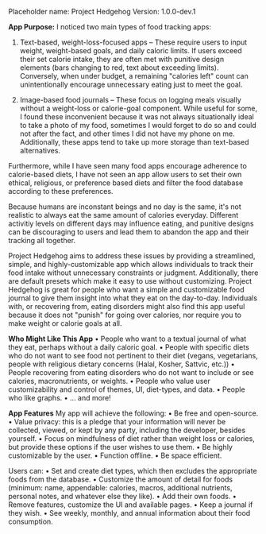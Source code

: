 Placeholder name: Project Hedgehog
Version: 1.0.0-dev.1

**App Purpose:** 
I noticed two main types of food tracking apps: 
  1. Text-based, weight-loss-focused apps – These require users to input weight, weight-based goals, and daily caloric limits. If users exceed their set calorie intake, they are often met with punitive design     
     elements (bars changing to red, text about exceeding limits). Conversely, when under budget, a remaining "calories left" count can unintentionally encourage unnecessary eating just to meet the goal.

  2. Image-based food journals – These focus on logging meals visually without a weight-loss or calorie-goal component. While useful for some, I found these inconvenient because it was not always situationally 
     ideal to take a photo of my food, sometimes I would forget to do so and could not after the fact, and other times I did not have my phone on me. Additionally, these apps tend to take up more storage than 
     text-based alternatives.

Furthermore, while I have seen many food apps encourage adherence to calorie-based diets, I have not seen an app allow users to set their own ethical, religious, or preference based diets and filter the food database according to these preferences. 
     
Because humans are inconstant beings and no day is the same, it's not realistic to always eat the same amount of calories everyday. Different activitiy levels on different days may influence eating, and punitive designs can be discouraging to users and lead them to abandon the app and their tracking all together. 

Project Hedgehog aims to address these issues by providing a streamlined, simple, and highly-customizable app which allows individuals to track their food intake without unnecessary constraints or judgment. Additionally, there are default presets which make it easy to use without customizing. Project Hedgehog is great for people who want a simple and customizable food journal to give them insight into what they eat on the day-to-day. Individuals with, or recovering from, eating disorders might also find this app useful because it does not "punish" for going over calories, nor require you to make weight or calorie goals at all.

**Who Might Like This App**
  • People who want to a textual journal of what they eat, perhaps without a daily caloric goal. 
  • People with specific diets who do not want to see food not pertinent to their diet (vegans, vegetarians, people with religious dietary concerns (Halal, Kosher, Sattvic, etc.))
  • People recovering from eating disorders who do not want to include or see calories, macronutrients, or weights. 
  • People who value user customizability and control of themes, UI, diet-types, and data. 
  • People who like graphs.
  • ... and more!

**App Features**
My app will achieve the following: 
  • Be free and open-source.
  • Value privacy: this is a pledge that your information will never be collected, viewed, or kept by any party, including the developer, besides yourself.
  • Focus on mindfulness of diet rather than weight loss or calories, but provide these options if the user wishes to use them. 
  • Be highly customizable by the user. 
  • Function offline.
  • Be space efficient.   

Users can: 
  • Set and create diet types, which then excludes the appropriate foods from the database.
  • Customize the amount of detail for foods (minimum: name, appendable: calories, macros, additional nutrients, personal notes, and whatever else they like).
  • Add their own foods.
  • Remove features, customize the UI and available pages.
  • Keep a journal if they wish.
  • See weekly, monthly, and annual information about their food consumption.
